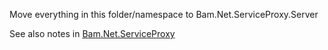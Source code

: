 ﻿
Move everything in this folder/namespace to Bam.Net.ServiceProxy.Server

See also notes in [Bam.Net.ServiceProxy](../../ServiceProxy/Notes.md)
